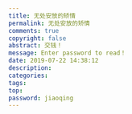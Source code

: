 ```yaml
---
title: 无处安放的矫情
permalink: 无处安放的矫情
comments: true
copyright: false
abstract: 交钱！
message: Enter password to read！
date: 2019-07-22 14:38:12
description:
categories:
tags:
top:
password: jiaoqing
---
```

